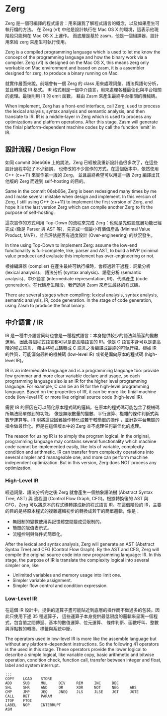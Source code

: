 # Zerg #

Zerg 是一個可編譯的程式語言：用來讓我了解程式語言的概念，以及如果產生可執行檔的方法。
在 Zerg (v1) 中他是設計執行在 Mac OS X 的環境，這表示他現階段只能夠在 Mac OS X 上運作。
而底層是基於 zasm，他是一個組譯器，設計用來給 zerg 來產生可執行使用。

Zerg is a compiled programming language which is used to let me know the concept of the programming
language and how the binary work via a compiler.
Zerg (v1) is designed on the Mac OS X, this means zerg only workable on Mac environment and
based on zasm, it is a assembler designed for zerg, to produce a binary running on Mac.

就實作層面來說，前端會有一個 Zerg 的 class 用來處理詞彙、語法與語句分析，並且轉換成 IR 格式。
IR 格式則是一個中介語言，用來處理各種最佳化與平台相關的處理。最後則用 IR 的 emit 函數，
藉由 Zasm 來產生最終平台相關的機械碼。

When implement, Zerg has a front-end interface, call Zerg, used to process the lexical
analysis, syntax analysis and semantic analysis, and then translate to IR. IR is a middle-layer
in Zerg which is used to process any optimizations and platform operations. After this stage,
Zasm will generate the finial platform-dependent machine codes by call the function 'emit' in IR.


## 設計流程 / Design Flow ##
如同 commit 06eb66e 上的說法，Zerg 已經被我重新設計過很多次了，在這些設計過程中犯了不少錯誤，
也修改的不少實作的方式。在這個版本中，依然使用 C++ (c++11) 來實作第一版的 Zerg，
並且最終希望可以用這一版 Zerg 編譯出其他版的 Zerg 而達到 self-hosting 的目的。

Same in the commit 06eb66e, Zerg is been redesigned many times by me and I make several mistake
when design and implement. In this version of Zerg, I still using C++ (c++11) to implement the
first version of Zerg, and hope it is the last version Zerg which can compile another Zerg to
fit the purpose of self-hosting.

這次實作的方式利用 Top-Down 的流程來完成 Zerg：也就是先假設底層功能已經完成 (像是
Parser 與 AST 等)，先完成一個最小有價值產品 (Minimal Value Product, MVP)，並且評估是否有過度設計
(Over-engineering) 的狀況發生。

In time using Top-Down to implement Zerg: assume the low-end functionality is full-complete,
like, parser and AST, to build a MVP (minimal value produce) and evaluate this implement has
over-engineering or not.


根據編譯器 (compiler) 在產生最終可執行檔時，會經過若干過程：詞彙分析 (lexical analysis)、
語法分析 (syntax analysis)、語意分析 (semantic analysis)、中介語言
(intermediate representation, IR)、代碼產生 (code generation)。在代碼產生階段，我們透過
Zasm 來產生最終的程式碼。

There are several stages when compiling: lexical analysis, syntax analysis, semantic analysis,
IR, code generation. In the stage of code generation, using Zasm to produce the final binary.

## 中介語言 / IR ##
IR 是一種中介語言同時也會是一種程式語言：本身提供較少的語法與簡潔的變數運用。
因此每個程式語言都可以是更高階語言的 IR。像是 C 語言本身可以是更高階的程式語言，
藉由將程式碼轉成 C 語言之後編譯成最終的可執行檔。根據 IR 的性質，可能偏向最終的機械碼
(low-level IR) 或者是偏向原本的程式碼 (high-level IR)。

IR is an intermediate language and is a programming language too: provide few grammar and
more clear variable declare and usage, so each programming language also is an IR for the
higher level programming language. For example, C can be an IR for the high-level
programming language. Based on the properties of IR, it can be more like finial machine
code (low-level IR) or more like original source code (high-level IR).

需要 IR 的原因在可以簡化原本程式碼的邏輯。在原本的程式碼可能包含了機械碼所無法簡單做到的功能，
像是無限數量的變數、平行運算、複雜的條件判斷式與數學運算等。IR 則將這些困難操作轉化成若干較簡單的操作
，並針對平台無關的指令做最佳化。但是在這個版本中的 Zerg 並不處理任何最佳化的處理。

The reason for using IR is to simply the program logical. In the original, programming language
may contains several functionality which machine code cannot be implemented easily, like
lots of variable, complexity condition and arithmetic. IR can transfer from complexity operations
into several simpler and manageable one, and more can perform machine independent optimization.
But in this version, Zerg does NOT process any optimization.

### High-Level IR ###
經過詞彙、語法分析完之後 Zerg 就會產生一個抽象語法樹 (Abstract Syntax Tree, AST) 與
流程圖 (Control Flow Graph, CFG)。根據轉換後的 AST 與 CFG，Zerg 可以將原本的程式碼轉譯成新的程式語言
IR。在這個階段的 IR，主要的目的是將原本程式的複雜邏輯初步的轉換成若干的簡單邏輯，像是：

+ 無限制的變數使用與記憶體空間變成受限制的。
+ 簡單的賦值表示式。
+ 流程控制與條件式簡單化。

After the lexical and syntax analysis, Zerg will generate an AST (Abstract Syntax Tree) and CFG
(Control Flow Graph). By the AST and CFG, Zerg will compile the original source code into
new programming language: IR. In this stage, the purpose of IR is translate the complexity logical
into several simpler one, like

+ Unlimited variables and memory usage into limit one.
+ Simpler variable assignment.
+ Simpler flow control and condition expression.


### Low-Level IR ###
在這個 IR 設計中，提供的運算子盡可能貼近到底層的操作而不做過多的包裝。因此只使用下述 35 種運算子，
這些運算子本身提供最低限度的邏輯來呈現一個程式，包含值之間傳遞、基本的數值運算、位元運算、
條件判斷、函數呼叫、整數與浮點數的轉換、標籤與系統中斷。

The operators used in low-level IR is more like the assemble language but without any
platform-dependent instructions. So the following 41 operators is the used in this stage. These
operators provide the lower logical to describe a simple logical, like variable copy, basic
arithmetic and bitwise operation, condition check, function call, transfer between integer and float,
label and system interrupt.

	:::
	COPY	LOAD	STORE
	ADD		SUB		MUL		DIV		REM		INC		DEC
	SHL		SHR		AND		OR		XOR		NOT		NEG		ABS
	CMP		JMP		JEQ		JNEQ	JLS		JLSE	JGT		JGTE
	CALL	RET		PARAM
	ITOF	FTOI
	LABEL	NOP		INTERRUPT
	ASM


